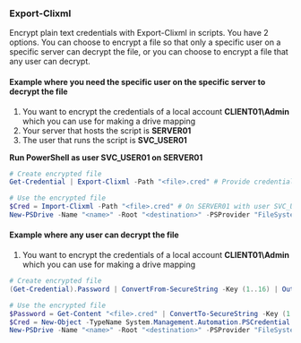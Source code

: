 ### Export-Clixml

Encrypt plain text credentials with Export-Clixml in scripts. You have 2 options. You can choose to encrypt a file so that only a specific user on a specific server can decrypt the file, or you can choose to encrypt a file that any user can decrypt.

#### Example where you need the specific user on the specific server to decrypt the file

1. You want to encrypt the credentials of a local account **CLIENT01\Admin** which you can use for making a drive mapping
2. Your server that hosts the script is **SERVER01**
3. The user that runs the script is **SVC_USER01**

**Run PowerShell as user SVC_USER01 on SERVER01**

```powershell
# Create encrypted file
Get-Credential | Export-Clixml -Path "<file>.cred" # Provide credentials for CLIENT01\Admin

# Use the encrypted file
$Cred = Import-Clixml -Path "<file>.cred" # On SERVER01 with user SVC_USER01 you can store the credentials in a variable
New-PSDrive -Name "<name>" -Root "<destination>" -PSProvider "FileSystem" -Credential $Cred # Use the credentials to make a drive mapping
```

#### Example where any user can decrypt the file

1. You want to encrypt the credentials of a local account **CLIENT01\Admin** which you can use for making a drive mapping

```powershell
# Create encrypted file
(Get-Credential).Password | ConvertFrom-SecureString -Key (1..16) | Out-File "<file>.cred" # Create the file

# Use the encrypted file
$Password = Get-Content "<file>.cred" | ConvertTo-SecureString -Key (1..16)
$Cred = New-Object -TypeName System.Management.Automation.PSCredential -ArgumentList "<username>", $Password
New-PSDrive -Name "<name>" -Root "<destination>" -PSProvider "FileSystem" -Credential $Cred # Use the credentials to make a drive mapping
```